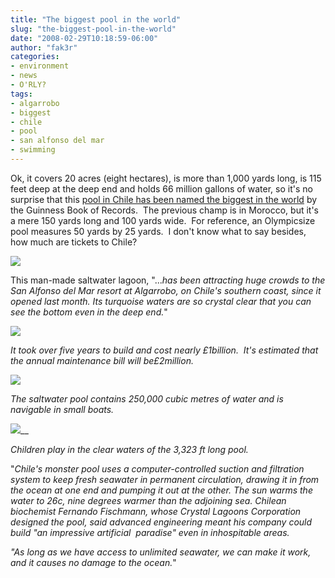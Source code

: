 ```yaml
---
title: "The biggest pool in the world"
slug: "the-biggest-pool-in-the-world"
date: "2008-02-29T10:18:59-06:00"
author: "fak3r"
categories:
- environment
- news
- O'RLY?
tags:
- algarrobo
- biggest
- chile
- pool
- san alfonso del mar
- swimming
---
```


Ok, it covers 20 acres (eight hectares), is more than 1,000 yards long, is 115 feet deep at the deep end and holds 66 million gallons of water, so it's no surprise that this [pool in Chile has been named the biggest in the world](http://www.dailymail.co.uk/pages/live/articles/news/news.html?in_article_id=509718&in_page_id=1770) by the Guinness Book of Records.  The previous champ is in Morocco, but it's a mere 150 yards long and 100 yards wide.  For reference, an Olympicsize pool measures 50 yards by 25 yards.  I don't know what to say besides, how much are tickets to Chile?

[![](http://www.fak3r.com/wp-content/uploads/2008/09/massivepool3r_468x307.jpg)](http://www.fak3r.com/wp-content/uploads/2008/09/massivepool3r_468x307.jpg)

This man-made saltwater lagoon, "..._has been attracting huge crowds to the San Alfonso del Mar resort at Algarrobo, on Chile's southern coast, since it opened last month. Its turquoise waters are so crystal clear that you can see the bottom even in the deep end._"<!-- more -->


[![](http://www.fak3r.com/wp-content/uploads/2008/09/massivepool3r_468x307.jpg)](http://www.fak3r.com/wp-content/uploads/2008/09/massivepool3r_468x307.jpg)


_It took over five years to build and cost nearly £1billion.  It's estimated that the annual maintenance bill will be£2million._


[![](http://img.dailymail.co.uk/i/pix/2008/01_04/MassivePool2R_468x218.jpg)](http://img.dailymail.co.uk/i/pix/2008/01_04/MassivePool2R_800x372.jpg)


_The saltwater pool contains 250,000 cubic metres of water and is navigable in small boats._

[![](http://img.dailymail.co.uk/i/pix/2008/01_04/MassivePool4R_468x307.jpg)](http://img.dailymail.co.uk/i/pix/2008/01_04/MassivePool4R_800x524.jpg)__

_Children play in the clear waters of the 3,323 ft long pool._

"_Chile's monster pool uses a computer-controlled suction and filtration system to keep fresh seawater in permanent circulation, drawing it in from the ocean at one end and pumping it out at the other. The sun warms the water to 26c, nine degrees warmer than the adjoining sea. Chilean biochemist Fernando Fischmann, whose Crystal Lagoons Corporation designed the pool, said advanced engineering meant his company could build "an impressive artificial  paradise" even in inhospitable areas._

_"As long as we have access to unlimited seawater, we can make it work, and it causes no damage to the ocean._"
